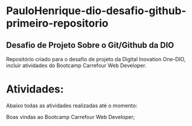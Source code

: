 # PauloHenrique-dio-desafio-github-primeiro-repositorio

## Desafio de Projeto Sobre o Git/Github da DIO

Repositório criado para o desafio de projeto da Digital Inovation One-DIO, incluir atividades do Bootcamp Carrefour Web Developer.

# Atividades:

Abaixo todas as atividades realizadas até o momento:

Boas vindas ao Bootcamp Carrefour Web Developer; 
